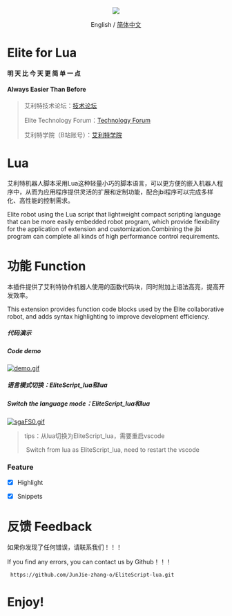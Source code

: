 <div align=center> <img src="https://s3.ax1x.com/2021/01/03/sCYgBD.png" /> </div>


<div align=center> 

English / [简体中文](./README_CN.md) 

</div>

# **Elite for Lua**

#### 				**明 天 比 今 天 更 简 单 一 点**																	

#### 				Always Easier Than Before

> 艾利特技术论坛：[技术论坛](https://bbs.elibot.cn/)
>
> Elite Technology Forum：[Technology Forum](https://bbs.elibot.cn/forum/index/section/14.html)
>
> 艾利特学院（B站账号）：[艾利特学院](https://space.bilibili.com/548925152?spm_id_from=333.337.search-card.all.click)



# Lua

艾利特机器人脚本采用Lua这种轻量小巧的脚本语言，可以更方便的嵌入机器人程序中，从而为应用程序提供灵活的扩展和定制功能，配合jbi程序可以完成多样化、高性能的控制需求。

Elite robot using the Lua script that lightweight compact scripting language that can be more easily embedded robot program, which provide flexibility for the application of extension and customization.Combining the jbi program can complete all kinds of high performance control requirements.



# 功能	Function

本插件提供了艾利特协作机器人使用的函数代码块，同时附加上语法高亮，提高开发效率。

This extension provides function code blocks used by the Elite collaborative robot, and adds syntax highlighting to improve development efficiency.

##### 代码演示

##### Code demo

[![demo.gif](https://s3.ax1x.com/2021/01/19/sgY5Zj.gif)](https://imgchr.com/i/sgY5Zj)

##### 语言模式切换：EliteScript_lua和lua

##### Switch the language mode：EliteScript_lua和lua

[![sgaFS0.gif](https://s3.ax1x.com/2021/01/19/sgaFS0.gif)](https://imgchr.com/i/sgaFS0)

> tips：从lua切换为EliteScript_lua，需要重启vscode
>
> ​		  Switch from lua as EliteScript_lua, need to restart the vscode

### Feature

- [x]  Highlight
- [x]  Snippets



# 反馈	Feedback

如果你发现了任何错误，请联系我们！！！

If you find any errors, you can contact us by Github！！！

```
 https://github.com/JunJie-zhang-o/EliteScript-lua.git
```



# **Enjoy**!